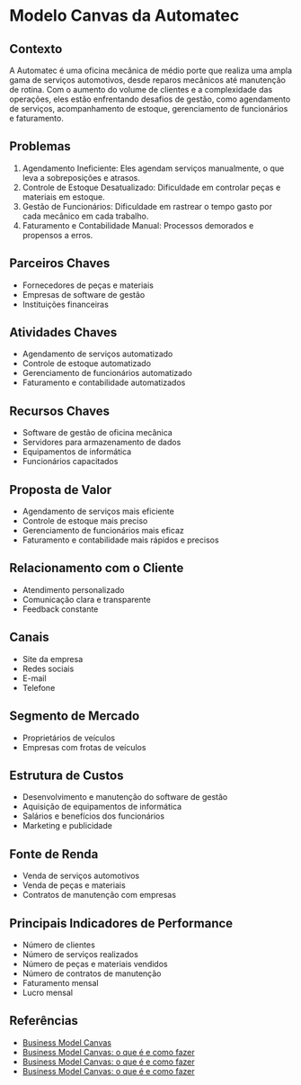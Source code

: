 # Modelo Canvas da Automatec

## Contexto
A Automatec é uma oficina mecânica de médio porte que realiza uma ampla gama de serviços automotivos, desde reparos mecânicos até manutenção de rotina. Com o aumento do volume de clientes e a complexidade das operações, eles estão enfrentando desafios de gestão, como agendamento de serviços, acompanhamento de estoque, gerenciamento de funcionários e faturamento.

## Problemas
1. Agendamento Ineficiente: Eles agendam serviços manualmente, o que leva a sobreposições e atrasos.
2. Controle de Estoque Desatualizado: Dificuldade em controlar peças e materiais em estoque.
3. Gestão de Funcionários: Dificuldade em rastrear o tempo gasto por cada mecânico em cada trabalho.
4. Faturamento e Contabilidade Manual: Processos demorados e propensos a erros.

## Parceiros Chaves
- Fornecedores de peças e materiais
- Empresas de software de gestão
- Instituições financeiras

## Atividades Chaves
- Agendamento de serviços automatizado
- Controle de estoque automatizado
- Gerenciamento de funcionários automatizado
- Faturamento e contabilidade automatizados

## Recursos Chaves
- Software de gestão de oficina mecânica
- Servidores para armazenamento de dados
- Equipamentos de informática
- Funcionários capacitados

## Proposta de Valor
- Agendamento de serviços mais eficiente
- Controle de estoque mais preciso
- Gerenciamento de funcionários mais eficaz
- Faturamento e contabilidade mais rápidos e precisos

## Relacionamento com o Cliente
- Atendimento personalizado
- Comunicação clara e transparente
- Feedback constante

## Canais
- Site da empresa
- Redes sociais
- E-mail
- Telefone

## Segmento de Mercado
- Proprietários de veículos
- Empresas com frotas de veículos

## Estrutura de Custos
- Desenvolvimento e manutenção do software de gestão
- Aquisição de equipamentos de informática
- Salários e benefícios dos funcionários
- Marketing e publicidade

## Fonte de Renda
- Venda de serviços automotivos
- Venda de peças e materiais
- Contratos de manutenção com empresas

## Principais Indicadores de Performance
- Número de clientes
- Número de serviços realizados
- Número de peças e materiais vendidos
- Número de contratos de manutenção
- Faturamento mensal
- Lucro mensal


## Referências

- [Business Model Canvas](https://strategyzer.com/canvas/business-model-canvas)
- [Business Model Canvas: o que é e como fazer](https://www.sebrae.com.br/sites/PortalSebrae/artigos/business-model-canvas-o-que-e-e-como-fazer,9cfe5a51b9105410VgnVCM1000003b74010aRCRD)
- [Business Model Canvas: o que é e como fazer](https://endeavor.org.br/ferramentas-e-tecnologia/business-model-canvas-o-que-e-como-fazer/)
- [Business Model Canvas: o que é e como fazer](https://www.napratica.org.br/business-model-canvas/)
